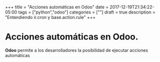 +++
title = "Acciones automáticas en Odoo"
date = 2017-12-19T21:34:22-05:00
tags = ["python","odoo"]
categories = [""]
draft = true
description = "Entendiendo ir.cron y base.action.rule"
+++

# Acciones automáticas en Odoo.

**Odoo** permite a los desarrolladores la posibilidad de ejecutar acciones
automáticas
